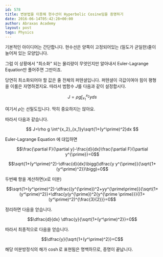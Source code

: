 ```yaml
---
id: 578
title: 변분법을 이용해 현수선이 Hyperbolic Cosine임을 증명하기
date: 2016-06-14T05:42:28+00:00
author: Abraxas Academy
layout: post
tags: Physics
---
```

기본적인 아이디어는 간단합니다. 현수선은 양쪽이 고정되어있는 (밀도가 균일한)줄이 늘어져 있는 모양입니다.

그럼 이 상황에서 "최소화" 되는 물리량이 무엇인지만 알아내서 Euler-Lagrange Equation만 풀어주면 그만이죠.

 

당연히 최소화되어야 할 값은 줄 전체의 퍼텐셜입니다. 퍼텐셜이 극값이여야 힘이 평형을 이룸은 자명하겠지요. 따라서 범함수 $J$를 다음과 같이 설정합시다.

 

$$ J=\rho g \int^{x_2}_{x_1}yds $$

여기서 $\rho$는 선밀도입니다. 딱히 중요하지는 않아요.

따라서 다음과 같습니다. 

 

 

$$ J=\rho g \int^{x_2}_{x_1}y\sqrt{1+(y^\prime)^2}dx $$



Euler-Lagrange Equation 에 대입하면



$$\frac{\partial F}{\partial y}-\frac{d}{dx}\frac{\partial F}{\partial y^{\prime}}=0$$

 

$$\sqrt{1+(y^\prime)^2}-\dfrac{d}{dx}\bigg(\dfrac{y y^{\prime}}{\sqrt{1+(y^\prime)^2}}\bigg)=0$$
 

두번째 항을 계산하면($x$로 미분)

$$\sqrt{1+(y^\prime)^2}-\dfrac{(y^{\prime})^2+yy^{\prime\prime}}{\sqrt{1+(y^\prime)^2}}+\dfrac{y(y^{\prime})^2{y^{\prime \prime}}}{(1+(y^\prime)^2)^{\frac{3}{2}}}=0$$

정리하면 다음을 얻습니다.



$$\dfrac{d}{dx} \dfrac{y}{\sqrt{1+(y^\prime)^2}}=0$$



 따라서 최종적으로 다음을 얻습니다.

 

$$\dfrac{y}{\sqrt{1+(y^\prime)^2}}=C$$

 

해당 미분방정식의 해가 $\cosh$로 표현됨은 명백하므로, 증명이 끝납니다.

 